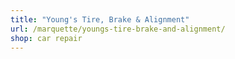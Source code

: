 ```yaml
---
title: "Young's Tire, Brake & Alignment"
url: /marquette/youngs-tire-brake-and-alignment/
shop: car repair
---
```

